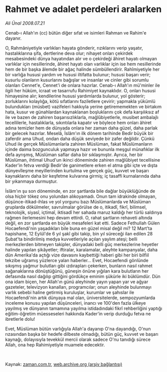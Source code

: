# Rahmet ve adalet perdeleri aralarken

*Ali Ünal 2008.07.21*

<tr><td class="metin" colspan="2" style="padding-top: 20px; padding-left: 5px; padding-right: 10px;">Cenab-ı Allah'ın (cc) bütün diğer sıfat ve isimleri Rahman ve Rahim'e dayanır.</td></tr><tr><td class="metin" colspan="2" style="padding-top: 20px; padding-left: 5px; padding-right: 10px;"><p>O, Rahmâniyetiyle varlıkları hayata gönderir, rızıklarını verip yaşatır, hastalıklarına şifa, dertlerine deva olur; nihayet onları çekirdek mesabesindeki dünya hayatından alır ve o çekirdeği âhiret hayatı olmayan varlıklar için nesillerinde, âhiret hayatı olan varlıklar için ise hem nesillerinde hem de bir başka âlemde bir ağaç halinde sümbüllendirir. Rahîmiyetiyle her bir varlığa hususi yardım ve hususi iltifatta bulunur; hususi başarı verir; kusurlu olanların kusurlarını bağışlar ve insanlar ve cinler gibi sorumlu olanları Cennet'e, Cennet'i de onlara hazırlar. Cenab-ı Allah'ın mü'minler ile ilgili her hüküm, icraat ve tasarrufu Rahimiyet kaynaklıdır. O, onları hususi himayesine alır; kendilerine hususi yardımlarda bulunur, yol gösterir; zorluklarını kolaylığa, kötü sıfatlarını faziletlere çevirir; yapmakla yükümlü bulundukları (müsbet) vazifeleri hakkıyla yerine getirememekten ve birtakım hata, kusur ve günahlardan kaynaklanan boşluklarını çok defa karşılıksız af ile ve bazen de zahiren başarısızlıklarla, mağlûbiyetlerle, musibet ambalajlı tecellilerle, hastalıklarla, sıkıntılarla kapatır ve böylece hem onları âhiret adına temizler hem de dünyada onlara her zaman daha güzel, daha parlak bir gelecek hazırlar. Meselâ, İslâm'ın ilk dönem tarihinde Bedir büyük bir zaferdir ama Uhud, ondan daha düşük seviyede bir zafer değildir. Çünkü Uhud ile gerçek Müslümanlarla zahiren Müslüman, fakat Müslümanların içinde daima bozgunculuk yapmaya hazır ve bununla meşgul münafıklar ilk defa ayrışmış, Müslüman saflar daha bir sıklaşmıştır. Ayrıca, her bir Müslüman, ihtimal Uhud'un ikinci döneminde zahiren mağlûbiyet tecellisine Kader'in fetva verdiği Bedir'de ganimetlere erken el atma gibi içte ve dışta dünyevîleşme meyillerinden kurtulma ve gerçek güç, kuvvet ve başarı kaynaklarını daha bir keşfetme kulvarına girmiş; iç tasaffi kurnalarında daha bir yıkanmaya durmuştur.
<p>İslâm'ın şu son döneminde, en zor şartlarda bile dağlar büyüklüğünde de olsa hiçbir tökez onu yolundan alıkoyamadı. Onun tam idrakinde olmayan, düşünce-itikad-ihlas ve yol yorgunu bazı Müslümanlarda ve Müslüman gruplarda dökülmeler, savrulmalar görülse de o, itikadî, fikrî, bilimsel, teknolojik, siyasî, içtimaî, iktisadî her sahada maruz kaldığı her türlü saldırıya rağmen ilerlemesini hep devam ettirdi. O, rahat şartların rehaveti altında değil, en zor şartlarda en büyük mesafeleri kat etti. Sadece Fethullah Gülen Hocaefendi'nin yaşadıkları bile buna en güzel misal değil mi? 12 Mart'ta hapishane, 12 Eylül'de 6 yıl şakî gibi takip, bin yıl süreceği ilan edilen 28 Şubat'ta bindirilmiş medya kuvvetleriyle açılan yaylım ateşi; belli merkezlerden bitmeyen takipler, dünyadaki belli güç merkezlerine heyetler halinde yapılan şikâyetler; iftiralar, karalamalar, aleyhte kampanyalar, daha dün Amerika'da açtığı vize davasını kaybettiği haberi gibi her biri bilfiil tekzibe uğramış yüzlerce yalan haberler... Evet, Hocaefendi gönlünde sıkışmış yağmur bulutları gibi ızdırapları çekerken, bunların nasıl rahmet sağanaklarına dönüştüğünü, güneşin önüne yığılan kara bulutların her defasında nasıl dağılıp gittiğini gördükçe eminim şükürle iki büklümdür. Dün ona idam biçen, her Allah'ın günü aleyhinde yayın yapan yar ve ağyar gazeteler, televizyon kanalları, programcılar; onun aleyhinde bulunmayı varlık sebebi haline getirmiş kuruluşlar, kurumlar ve şahıslar ile Hocaefendi'nin artık dünyaya mal olan, üniversitelerde, sempozyumlarda inceleme konusu yapılan düşünceleri, inancı ve 100'den fazla ülkeye yayılmış ve dünyanın tamamına yayılma istidadındaki fikrî rehberliğini yaptığı eğitim-öğretim müesseseleri hakkında Kader'in verip durduğu fetva ne ibretlerle dolu!
<p>Evet, Müslüman bütün varlığıyla Allah'a dayanıp O'na dayandığı, O'nun rızasından başka bir hedefe dilbeste olmadığı, bütün güç, kuvvet ve başarı kaynağı, dolayısıyla tevekkül mercii olarak sadece O'nu tanıdığı sürece Allah, ona hep Rahimiyetiyle muamele edecektir.
<p>
<p><br/></p></p></p></p></p></td></tr>

Kaynak: [zaman.com.tr](http://zaman.com.tr/yazar.do?yazino=716595), [web.archive.org (arşiv bağlantısı)](http://web.archive.org/web/20080828165521/http://zaman.com.tr:80/yazar.do?yazino=716595)
